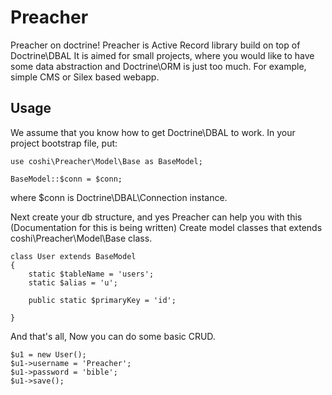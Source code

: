 Preacher
========

Preacher on doctrine! Preacher is Active Record library build on top of Doctrine\DBAL 
It is aimed for small projects, where you would like to have some data abstraction and
Doctrine\ORM is just too much. For example, simple CMS or Silex based webapp.

Usage
-----

We assume that you know how to get Doctrine\DBAL to work. In your project bootstrap file, put:

    use coshi\Preacher\Model\Base as BaseModel;

    BaseModel::$conn = $conn;

where $conn is Doctrine\DBAL\Connection instance.

Next create your db structure, and yes Preacher can help you with this (Documentation for this is being written)
Create model classes that extends coshi\\Preacher\\Model\\Base class.


    class User extends BaseModel 
    {
        static $tableName = 'users';
        static $alias = 'u';

        public static $primaryKey = 'id';

    }

And that's all,
Now you can do some basic CRUD.

    $u1 = new User();
    $u1->username = 'Preacher';
    $u1->password = 'bible';
    $u1->save();


